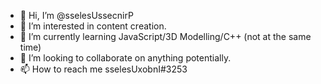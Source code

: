 - 👋 Hi, I’m @sselesUssecnirP
- 👀 I’m interested in content creation.
- 🌱 I’m currently learning JavaScript/3D Modelling/C++ (not at the same time)
- 💞️ I’m looking to collaborate on anything potentially.
- 📫 How to reach me sselesUxobnI#3253

<!---
sselesUssecnirP/sselesUssecnirP is a ✨ special ✨ repository because its `README.md` (this file) appears on your GitHub profile.
You can click the Preview link to take a look at your changes.
--->
